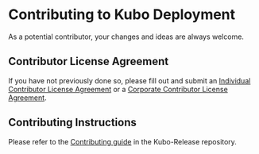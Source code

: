 # Contributing to Kubo Deployment

As a potential contributor, your changes and ideas are always welcome.

## Contributor License Agreement
If you have not previously done so, please fill out and submit an [Individual Contributor License Agreement](https://www.cloudfoundry.org/governance/cff_individual_cla/) or a [Corporate Contributor License Agreement](https://www.cloudfoundry.org/governance/cff_corporate_cla/).

## Contributing Instructions

Please refer to the [Contributing guide](https://github.com/cloudfoundry-incubator/kubo-release/blob/master/CONTRIBUTING.md) in the Kubo-Release repository.